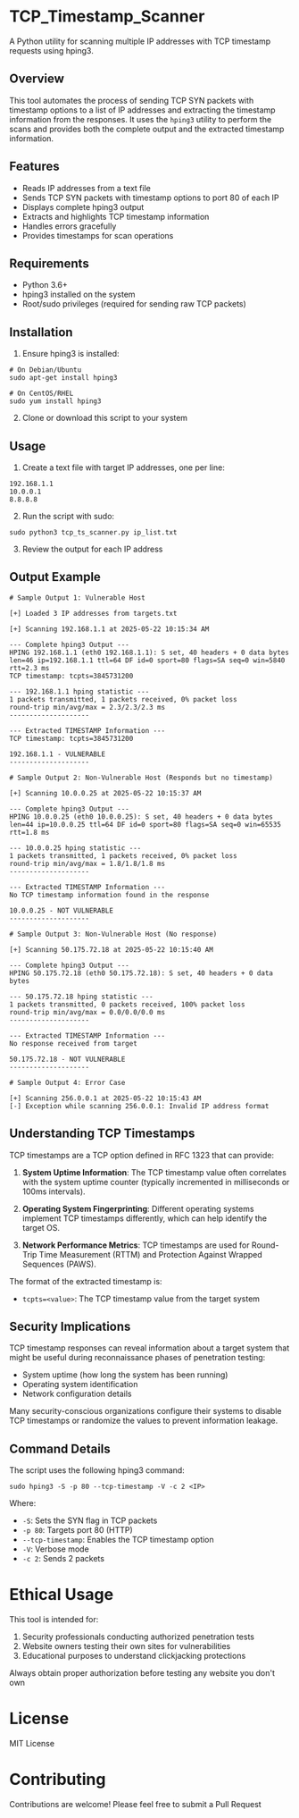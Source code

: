 # TCP_Timestamp_Scanner
A Python utility for scanning multiple IP addresses with TCP timestamp requests using hping3.

## Overview

This tool automates the process of sending TCP SYN packets with timestamp options to a list of IP addresses and extracting the timestamp information from the responses. It uses the `hping3` utility to perform the scans and provides both the complete output and the extracted timestamp information.

## Features

- Reads IP addresses from a text file
- Sends TCP SYN packets with timestamp options to port 80 of each IP
- Displays complete hping3 output
- Extracts and highlights TCP timestamp information
- Handles errors gracefully
- Provides timestamps for scan operations

## Requirements

- Python 3.6+
- hping3 installed on the system
- Root/sudo privileges (required for sending raw TCP packets)

## Installation

1. Ensure hping3 is installed:

```
# On Debian/Ubuntu
sudo apt-get install hping3

# On CentOS/RHEL
sudo yum install hping3
```

2. Clone or download this script to your system

## Usage

1. Create a text file with target IP addresses, one per line:

```
192.168.1.1
10.0.0.1
8.8.8.8
```

2. Run the script with sudo:

```
sudo python3 tcp_ts_scanner.py ip_list.txt
```

3. Review the output for each IP address

## Output Example

```
# Sample Output 1: Vulnerable Host

[+] Loaded 3 IP addresses from targets.txt

[+] Scanning 192.168.1.1 at 2025-05-22 10:15:34 AM

--- Complete hping3 Output ---
HPING 192.168.1.1 (eth0 192.168.1.1): S set, 40 headers + 0 data bytes
len=46 ip=192.168.1.1 ttl=64 DF id=0 sport=80 flags=SA seq=0 win=5840 rtt=2.3 ms
TCP timestamp: tcpts=3845731200

--- 192.168.1.1 hping statistic ---
1 packets transmitted, 1 packets received, 0% packet loss
round-trip min/avg/max = 2.3/2.3/2.3 ms
--------------------

--- Extracted TIMESTAMP Information ---
TCP timestamp: tcpts=3845731200

192.168.1.1 - VULNERABLE
--------------------

# Sample Output 2: Non-Vulnerable Host (Responds but no timestamp)

[+] Scanning 10.0.0.25 at 2025-05-22 10:15:37 AM

--- Complete hping3 Output ---
HPING 10.0.0.25 (eth0 10.0.0.25): S set, 40 headers + 0 data bytes
len=44 ip=10.0.0.25 ttl=64 DF id=0 sport=80 flags=SA seq=0 win=65535 rtt=1.8 ms

--- 10.0.0.25 hping statistic ---
1 packets transmitted, 1 packets received, 0% packet loss
round-trip min/avg/max = 1.8/1.8/1.8 ms
--------------------

--- Extracted TIMESTAMP Information ---
No TCP timestamp information found in the response

10.0.0.25 - NOT VULNERABLE
--------------------

# Sample Output 3: Non-Vulnerable Host (No response)

[+] Scanning 50.175.72.18 at 2025-05-22 10:15:40 AM

--- Complete hping3 Output ---
HPING 50.175.72.18 (eth0 50.175.72.18): S set, 40 headers + 0 data bytes

--- 50.175.72.18 hping statistic ---
1 packets transmitted, 0 packets received, 100% packet loss
round-trip min/avg/max = 0.0/0.0/0.0 ms
--------------------

--- Extracted TIMESTAMP Information ---
No response received from target

50.175.72.18 - NOT VULNERABLE
--------------------

# Sample Output 4: Error Case

[+] Scanning 256.0.0.1 at 2025-05-22 10:15:43 AM
[-] Exception while scanning 256.0.0.1: Invalid IP address format
```

## Understanding TCP Timestamps

TCP timestamps are a TCP option defined in RFC 1323 that can provide:

1. **System Uptime Information**: The TCP timestamp value often correlates with the system uptime counter (typically incremented in milliseconds or 100ms intervals).

2. **Operating System Fingerprinting**: Different operating systems implement TCP timestamps differently, which can help identify the target OS.

3. **Network Performance Metrics**: TCP timestamps are used for Round-Trip Time Measurement (RTTM) and Protection Against Wrapped Sequences (PAWS).

The format of the extracted timestamp is:
- `tcpts=<value>`: The TCP timestamp value from the target system

## Security Implications

TCP timestamp responses can reveal information about a target system that might be useful during reconnaissance phases of penetration testing:

- System uptime (how long the system has been running)
- Operating system identification
- Network configuration details

Many security-conscious organizations configure their systems to disable TCP timestamps or randomize the values to prevent information leakage.

## Command Details

The script uses the following hping3 command:

```
sudo hping3 -S -p 80 --tcp-timestamp -V -c 2 <IP>
```

Where:
- `-S`: Sets the SYN flag in TCP packets
- `-p 80`: Targets port 80 (HTTP)
- `--tcp-timestamp`: Enables the TCP timestamp option
- `-V`: Verbose mode
- `-c 2`: Sends 2 packets

# Ethical Usage

This tool is intended for:

1. Security professionals conducting authorized penetration tests
2. Website owners testing their own sites for vulnerabilities
3. Educational purposes to understand clickjacking protections

Always obtain proper authorization before testing any website you don't own

# License
MIT License

# Contributing
Contributions are welcome! Please feel free to submit a Pull Request

